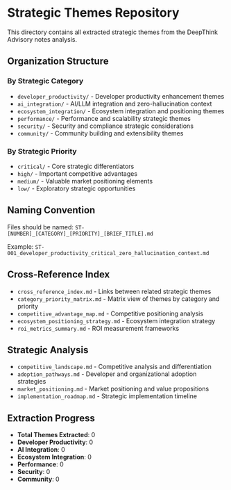 # Strategic Themes Repository

This directory contains all extracted strategic themes from the DeepThink Advisory notes analysis.

## Organization Structure

### By Strategic Category
- `developer_productivity/` - Developer productivity enhancement themes
- `ai_integration/` - AI/LLM integration and zero-hallucination context
- `ecosystem_integration/` - Ecosystem integration and positioning themes
- `performance/` - Performance and scalability strategic themes
- `security/` - Security and compliance strategic considerations
- `community/` - Community building and extensibility themes

### By Strategic Priority
- `critical/` - Core strategic differentiators
- `high/` - Important competitive advantages
- `medium/` - Valuable market positioning elements
- `low/` - Exploratory strategic opportunities

## Naming Convention
Files should be named: `ST-[NUMBER]_[CATEGORY]_[PRIORITY]_[BRIEF_TITLE].md`

Example: `ST-001_developer_productivity_critical_zero_hallucination_context.md`

## Cross-Reference Index
- `cross_reference_index.md` - Links between related strategic themes
- `category_priority_matrix.md` - Matrix view of themes by category and priority
- `competitive_advantage_map.md` - Competitive positioning analysis
- `ecosystem_positioning_strategy.md` - Ecosystem integration strategy
- `roi_metrics_summary.md` - ROI measurement frameworks

## Strategic Analysis
- `competitive_landscape.md` - Competitive analysis and differentiation
- `adoption_pathways.md` - Developer and organizational adoption strategies
- `market_positioning.md` - Market positioning and value propositions
- `implementation_roadmap.md` - Strategic implementation timeline

## Extraction Progress
- **Total Themes Extracted**: 0
- **Developer Productivity**: 0
- **AI Integration**: 0
- **Ecosystem Integration**: 0
- **Performance**: 0
- **Security**: 0
- **Community**: 0